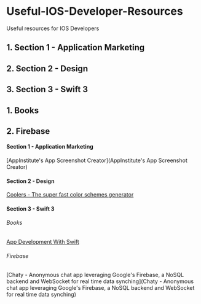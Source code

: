 # Useful-IOS-Developer-Resources
Useful resources for IOS Developers

## 1. Section 1 - Application Marketing
## 2. Section 2 - Design
## 3. Section 3 - Swift 3
##  1. Books
##  2. Firebase

#### Section 1 - Application Marketing
[AppInstitute's App Screenshot Creator](AppInstitute's App Screenshot Creator)

#### Section 2 - Design
[Coolers - The super fast color schemes generator](https://coolors.co/ "The super fast color schemes generator")

#### Section 3 - Swift 3
###### Books
[App Development With Swift](https://itun.es/us/aVbRcb.l)

###### Firebase
[Chaty - Anonymous chat app leveraging Google's Firebase, a NoSQL backend and WebSocket for real time data synching](Chaty - Anonymous chat app leveraging Google's Firebase, a NoSQL backend and WebSocket for real time data synching)

